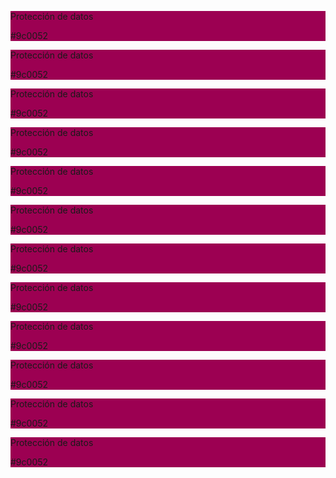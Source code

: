 <div class="container-fluid mb-5 text-white text-center">
  <div class="row">
  <div class="col py-5 m-3 rounded" style="background-color:#9c0052">
    <p>Protección de datos</p>
    <p><span class="border rounded py-2 px-3 mt-1">#9c0052</span></p>
  </div>
  <div class="col py-5 m-3 rounded" style="background-color:#9c0052"><p>Protección de datos</p><p><span class="border rounded py-2 px-3 mt-1">#9c0052</span></p></div>
  <div class="col py-5 m-3 rounded" style="background-color:#9c0052"><p>Protección de datos</p><p><span class="border rounded py-2 px-3 mt-1">#9c0052</span></p></div>
  <div class="col py-5 m-3 rounded" style="background-color:#9c0052"><p>Protección de datos</p><p><span class="border rounded py-2 px-3 mt-1">#9c0052</span></p></div>
  <div class="col py-5 m-3 rounded" style="background-color:#9c0052"><p>Protección de datos</p><p><span class="border rounded py-2 px-3 mt-1">#9c0052</span></p></div>
  <div class="col py-5 m-3 rounded" style="background-color:#9c0052"><p>Protección de datos</p><p><span class="border rounded py-2 px-3 mt-1">#9c0052</span></p></div>
  <div class="col py-5 m-3 rounded" style="background-color:#9c0052"><p>Protección de datos</p><p><span class="border rounded py-2 px-3 mt-1">#9c0052</span></p></div>
  <div class="col py-5 m-3 rounded" style="background-color:#9c0052"><p>Protección de datos</p><p><span class="border rounded py-2 px-3 mt-1">#9c0052</span></p></div>
  <div class="col py-5 m-3 rounded" style="background-color:#9c0052"><p>Protección de datos</p><p><span class="border rounded py-2 px-3 mt-1">#9c0052</span></p></div>
  <div class="col py-5 m-3 rounded" style="background-color:#9c0052"><p>Protección de datos</p><p><span class="border rounded py-2 px-3 mt-1">#9c0052</span></p></div>
  </div>
  <div class="row">
  <div class="col py-5 m-3 rounded" style="background-color:#9c0052"><p>Protección de datos</p><p><span class="border rounded py-2 px-3 mt-1">#9c0052</span></p></div>
  <div class="col py-5 m-3 rounded" style="background-color:#9c0052"><p>Protección de datos</p><p><span class="border rounded py-2 px-3 mt-1">#9c0052</span></p></div>  <div class="col py-5 m-3 rounded" style=""></div>
  <div class="col py-5 m-3 rounded" style=""></div>
  <div class="col py-5 m-3 rounded" style=""></div>
  <div class="col py-5 m-3 rounded" style=""></div>
  <div class="col py-5 m-3 rounded" style=""></div>
  <div class="col py-5 m-3 rounded" style=""></div>
  <div class="col py-5 m-3 rounded" style=""></div>
  <div class="col py-5 m-3 rounded" style=""></div>  

  </div>
</div>
